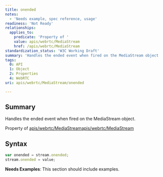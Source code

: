 ```yaml
---
title: onended
notes:
  - 'Needs example, spec reference, usage'
readiness: 'Not Ready'
relationships:
  applies_to:
    predicate: 'Property of '
    value: apis/webrtc/MediaStream
    href: /apis/webrtc/MediaStream
standardization_status: 'W3C Working Draft'
summary: 'Handles the ended event when fired on the MediaStream object.'
tags:
  0: API
  1: Object
  2: Properties
  4: WebRTC
uri: apis/webrtc/MediaStream/onended

---
```

## Summary

Handles the ended event when fired on the MediaStream object.

Property of [apis/webrtc/MediaStream](/apis/webrtc/MediaStream)[apis/webrtc/MediaStream](/apis/webrtc/MediaStream)

## Syntax

``` js
var onended = stream.onended;
stream.onended = value;
```

**Needs Examples**: This section should include examples.

